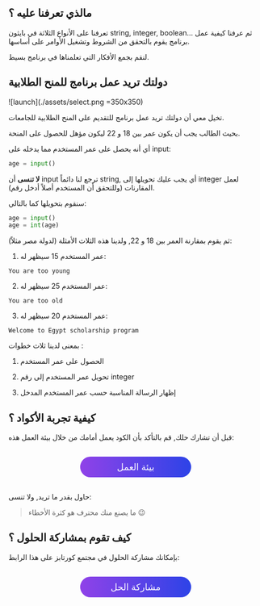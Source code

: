 ## مالذي تعرفنا عليه ؟

تعرفنا على الأنواع الثلاثة في بايثون string, integer, boolean... ثم عرفنا كيفية عمل برنامج يقوم بالتحقق من الشروط وتشغيل الأوامر على أساسها.

لنقم بجمع الأفكار التي تعلمناها في برنامج بسيط.

## دولتك تريد عمل برنامج للمنح الطلابية

![launch](./assets/select.png =350x350)

تخيل معي أن دولتك تريد عمل برنامج للتقديم على المنح الطلابية للجامعات.

بحيث الطالب يجب أن يكون عمر بين 18 و 22 ليكون مؤهل للحصول على المنحة.

أي أنه يحصل على عمر المستخدم مما يدخله على input:

```python
age = input()
```

**لا تنسى** أن input ترجع لنا دائماً string, أي يجب عليك تحويلها إلى integer لعمل المقارنات (وللتحقق أن المستخدم أصلاً أدخل رقم).

سنقوم بتحويلها كما بالتالي:

```python
age = input()
age = int(age)
```

ثم يقوم بمقارنة العمر بين 18 و 22, ولدينا هذه الثلاث الأمثلة (لدولة مصر مثلاً):

1. عمر المستخدم 15 سيظهر له:

```
You are too young
```

2. عمر المستخدم 25 سيظهر له:

```
You are too old
```

3. عمر المستخدم 20 سيظهر له:

```
Welcome to Egypt scholarship program
```


بمعنى لدينا ثلاث خطوات :

1. الحصول على عمر المستخدم

2. تحويل عمر المستخدم إلى رقم integer

3. إظهار الرسالة المناسبة حسب عمر المستخدم المدخل

## كيفية تجربة الأكواد ؟

قبل أن تشارك حلك, قم بالتأكد بأن الكود يعمل أمامك من خلال بيئة العمل هذه:

<a href="https://coretabs.net/classroom/backend/أساسيات-البرمجة/الشروط/بيئة-العمل-مهمة-تطبيق-التقديم-على-المنح" style="display: block; width: 200px; background-color: #5355e8; background-image:linear-gradient(to left, #2d43e7, #9042e8); color:#fff; padding: 10px; margin: 30px auto; border-radius:100px; text-decoration: none; font-size: 18px; text-align: center;">بيئة العمل</a>


حاول بقدر ما تريد, ولا تنسى:

> ما يصنع منك محترف هو كثرة الأخطاء :wink:

## كيف تقوم بمشاركة الحلول ؟

بإمكانك مشاركة الحلول في مجتمع كورتابز على هذا الرابط:

<a href="https://forums.coretabs.net/t/مشاركة-حلول-عمل-تطبيق-للتقديم-على-المنح-scholarship-program/871" style="display: block; width: 200px; background-color: #5355e8; background-image:linear-gradient(to left, #2d43e7, #9042e8); color:#fff; padding: 10px; margin: 30px auto; border-radius:100px; text-decoration: none; font-size: 18px; text-align: center;">مشاركة الحل</a>